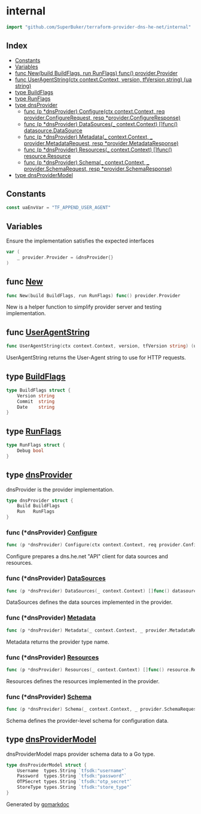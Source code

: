 <!-- Code generated by gomarkdoc. DO NOT EDIT -->

# internal

```go
import "github.com/SuperBuker/terraform-provider-dns-he-net/internal"
```

## Index

- [Constants](<#constants>)
- [Variables](<#variables>)
- [func New(build BuildFlags, run RunFlags) func() provider.Provider](<#func-new>)
- [func UserAgentString(ctx context.Context, version, tfVersion string) (ua string)](<#func-useragentstring>)
- [type BuildFlags](<#type-buildflags>)
- [type RunFlags](<#type-runflags>)
- [type dnsProvider](<#type-dnsprovider>)
  - [func (p *dnsProvider) Configure(ctx context.Context, req provider.ConfigureRequest, resp *provider.ConfigureResponse)](<#func-dnsprovider-configure>)
  - [func (p *dnsProvider) DataSources(_ context.Context) []func() datasource.DataSource](<#func-dnsprovider-datasources>)
  - [func (p *dnsProvider) Metadata(_ context.Context, _ provider.MetadataRequest, resp *provider.MetadataResponse)](<#func-dnsprovider-metadata>)
  - [func (p *dnsProvider) Resources(_ context.Context) []func() resource.Resource](<#func-dnsprovider-resources>)
  - [func (p *dnsProvider) Schema(_ context.Context, _ provider.SchemaRequest, resp *provider.SchemaResponse)](<#func-dnsprovider-schema>)
- [type dnsProviderModel](<#type-dnsprovidermodel>)


## Constants

```go
const uaEnvVar = "TF_APPEND_USER_AGENT"
```

## Variables

Ensure the implementation satisfies the expected interfaces

```go
var (
    _ provider.Provider = &dnsProvider{}
)
```

## func [New](<https://github.com/SuperBuker/terraform-provider-dns-he-net/tree/master/internal/blob/master/internal/provider.go#L31>)

```go
func New(build BuildFlags, run RunFlags) func() provider.Provider
```

New is a helper function to simplify provider server and testing implementation.

## func [UserAgentString](<https://github.com/SuperBuker/terraform-provider-dns-he-net/tree/master/internal/blob/master/internal/user_agent.go#L15>)

```go
func UserAgentString(ctx context.Context, version, tfVersion string) (ua string)
```

UserAgentString returns the User\-Agent string to use for HTTP requests.

## type [BuildFlags](<https://github.com/SuperBuker/terraform-provider-dns-he-net/tree/master/internal/blob/master/internal/options.go#L3-L7>)

```go
type BuildFlags struct {
    Version string
    Commit  string
    Date    string
}
```

## type [RunFlags](<https://github.com/SuperBuker/terraform-provider-dns-he-net/tree/master/internal/blob/master/internal/options.go#L9-L11>)

```go
type RunFlags struct {
    Debug bool
}
```

## type [dnsProvider](<https://github.com/SuperBuker/terraform-provider-dns-he-net/tree/master/internal/blob/master/internal/provider.go#L41-L44>)

dnsProvider is the provider implementation.

```go
type dnsProvider struct {
    Build BuildFlags
    Run   RunFlags
}
```

### func \(\*dnsProvider\) [Configure](<https://github.com/SuperBuker/terraform-provider-dns-he-net/tree/master/internal/blob/master/internal/provider.go#L93>)

```go
func (p *dnsProvider) Configure(ctx context.Context, req provider.ConfigureRequest, resp *provider.ConfigureResponse)
```

Configure prepares a dns.he.net "API" client for data sources and resources.

### func \(\*dnsProvider\) [DataSources](<https://github.com/SuperBuker/terraform-provider-dns-he-net/tree/master/internal/blob/master/internal/provider.go#L272>)

```go
func (p *dnsProvider) DataSources(_ context.Context) []func() datasource.DataSource
```

DataSources defines the data sources implemented in the provider.

### func \(\*dnsProvider\) [Metadata](<https://github.com/SuperBuker/terraform-provider-dns-he-net/tree/master/internal/blob/master/internal/provider.go#L55>)

```go
func (p *dnsProvider) Metadata(_ context.Context, _ provider.MetadataRequest, resp *provider.MetadataResponse)
```

Metadata returns the provider type name.

### func \(\*dnsProvider\) [Resources](<https://github.com/SuperBuker/terraform-provider-dns-he-net/tree/master/internal/blob/master/internal/provider.go#L300>)

```go
func (p *dnsProvider) Resources(_ context.Context) []func() resource.Resource
```

Resources defines the resources implemented in the provider.

### func \(\*dnsProvider\) [Schema](<https://github.com/SuperBuker/terraform-provider-dns-he-net/tree/master/internal/blob/master/internal/provider.go#L60>)

```go
func (p *dnsProvider) Schema(_ context.Context, _ provider.SchemaRequest, resp *provider.SchemaResponse)
```

Schema defines the provider\-level schema for configuration data.

## type [dnsProviderModel](<https://github.com/SuperBuker/terraform-provider-dns-he-net/tree/master/internal/blob/master/internal/provider.go#L47-L52>)

dnsProviderModel maps provider schema data to a Go type.

```go
type dnsProviderModel struct {
    Username  types.String `tfsdk:"username"`
    Password  types.String `tfsdk:"password"`
    OTPSecret types.String `tfsdk:"otp_secret"`
    StoreType types.String `tfsdk:"store_type"`
}
```



Generated by [gomarkdoc](<https://github.com/princjef/gomarkdoc>)
